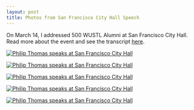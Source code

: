 ```yaml
---
layout: post
title: Photos from San Francisco City Hall Speech
---
```

On March 14, I addressed 500 WUSTL Alumni at San Francisco City Hall. Read more about the event and see the transcript [here](/san-francisco-transcript/).

<a href="/images/sfspeech/1.JPG"><img src="/images/sfspeech/1_small.JPG" alt="Philip Thomas speaks at San Francisco City Hall" /></a>

<a href="/images/sfspeech/2.JPG"><img src="/images/sfspeech/2_small.JPG" alt="Philip Thomas speaks at San Francisco City Hall" /></a>

<a href="/images/sfspeech/3.JPG"><img src="/images/sfspeech/3_small.JPG" alt="Philip Thomas speaks at San Francisco City Hall" /></a>

<a href="/images/sfspeech/4.JPG"><img src="/images/sfspeech/4_small.JPG" alt="Philip Thomas speaks at San Francisco City Hall" /></a>

<a href="/images/sfspeech/5.JPG"><img src="/images/sfspeech/5_small.JPG" alt="Philip Thomas speaks at San Francisco City Hall" /></a>